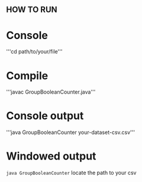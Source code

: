 ## HOW TO RUN

# Console
'''cd path/to/your/file'''
# Compile
'''javac GroupBooleanCounter.java'''
# Console output
'''java GroupBooleanCounter your-dataset-csv.csv'''
# Windowed output
```java GroupBooleanCounter```
locate the path to your csv
